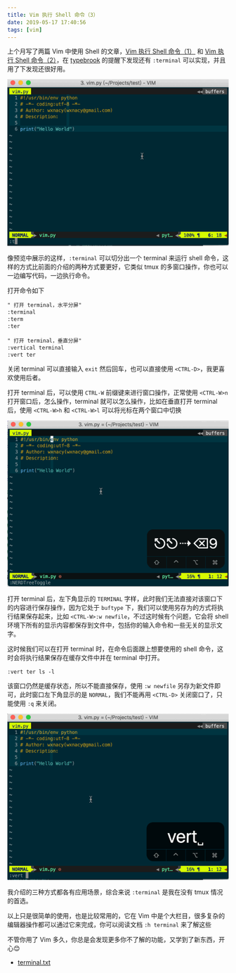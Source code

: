 ```yaml
---
title: Vim 执行 Shell 命令（3）
date: 2019-05-17 17:40:56
tags: [vim]
---
```


上个月写了两篇 Vim 中使用 Shell 的文章，[Vim 执行 Shell 命令（1）](/2019/04/15/vim-run-shell/) 和 [Vim 执行 Shell 命令（2）](/2019/04/18/vim-in-shell/)，在 [typebrook](https://github.com/wxnacy/wxnacy.github.io/issues/1) 的提醒下发现还有 `:terminal` 可以实现，并且用了下发现还很好用。

<!-- more -->
<!-- toc -->

![1](https://raw.githubusercontent.com/wxnacy/image/master/blog/vim-shell8.gif)

像预览中展示的这样，`:terminal` 可以切分出一个 terminal 来运行 shell 命令，这样的方式比前面的介绍的两种方式要更好，它类似 tmux 的多窗口操作，你也可以一边编写代码，一边执行命令。

打开命令如下

```vim
" 打开 terminal，水平分屏"
:terminal
:term
:ter

" 打开 terminal，垂直分屏"
:vertical terminal
:vert ter
```

关闭 terminal 可以直接输入 `exit` 然后回车，也可以直接使用 `<CTRL-D>`，我更喜欢使用后者。

打开 terminal 后，可以使用 `CTRL-W` 前缀键来进行窗口操作，正常使用 `<CTRL-W>n` 打开窗口后，怎么操作，terminal 就可以怎么操作，比如在垂直打开 terminal 后，使用 `<CTRL-W>h` 和 `<CTRL-W>l` 可以将光标在两个窗口中切换

![2](https://raw.githubusercontent.com/wxnacy/image/master/blog/vim-shell9.gif)

打开 terminal 后，左下角显示的 `TERMINAL` 字样，此时我们无法直接对该窗口下的内容进行保存操作，因为它处于 `buftype` 下，我们可以使用另存为的方式将执行结果保存起来，比如 `<CTRL-W>:w newfile`，不过这时候有个问题，它会将 shell 环境下所有的显示内容都保存到文件中，包括你的输入命令和一些无关的显示文字。

这时候我们可以在打开 terminal 时，在命令后面跟上想要使用的 shell 命令，这时会将执行结果保存在缓存文件中并在 terminal 中打开。

```vim
:vert ter ls -l
```

该窗口仍然是缓存状态，所以不能直接保存，使用 `:w newfile` 另存为新文件即可，此时窗口左下角显示的是 `NORMAL`，我们不能再用 `<CTRL-D>` 关闭窗口了，只能使用 `:q` 来关闭。

![3](https://raw.githubusercontent.com/wxnacy/image/master/blog/vim-shell10.gif)

我介绍的三种方式都各有应用场景，综合来说 `:terminal` 是我在没有 tmux 情况的首选。

以上只是很简单的使用，也是比较常用的，它在 Vim 中是个大栏目，很多复杂的编辑器操作都可以通过它来完成，你可以阅读文档 `:h terminal` 来了解这些

不管你用了 Vim 多久，你总是会发现更多你不了解的功能，又学到了新东西，开心😊

- [terminal.txt](https://vimhelp.org/terminal.txt.html#terminal.txt)
